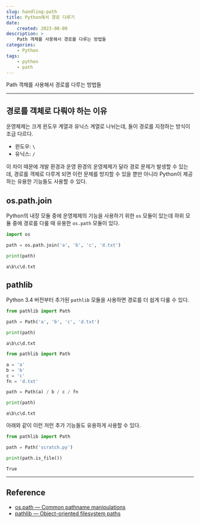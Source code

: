 ```yaml
---
slug: handling-path
title: Python에서 경로 다루기
date:
    created: 2023-08-08
description: >
    Path 객체를 사용해서 경로를 다루는 방법들
categories:
    - Python
tags:
    - python
    - path
---
```


Path 객체를 사용해서 경로를 다루는 방법들  

<!-- more -->

---

## 경로를 객체로 다뤄야 하는 이유

운영체제는 크게 윈도우 계열과 유닉스 계열로 나뉘는데, 둘이 경로를 지정하는 방식이 조금 다르다.  

- 윈도우: `\`
- 유닉스: `/`

이 차이 때문에 개발 환경과 운영 환경의 운영체제가 달라 경로 문제가 발생할 수 있는데, 경로를 객체로 다루게 되면 이런 문제를 방지할 수 있을 뿐만 아니라 Python이 제공하는 유용한 기능들도 사용할 수 있다.  

## os.path.join

Python의 내장 모듈 중에 운영체제의 기능을 사용하기 위한 `os` 모듈이 있는데 하위 모듈 중에 경로를 다룰 때 유용한 `os.path` 모듈이 있다.  

```python
import os

path = os.path.join('a', 'b', 'c', 'd.txt')

print(path)
```
```
a\b\c\d.txt
```

## pathlib

Python 3.4 버전부터 추가된 `pathlib` 모듈을 사용하면 경로를 더 쉽게 다룰 수 있다.  

```python
from pathlib import Path

path = Path('a', 'b', 'c', 'd.txt')

print(path)
```
```
a\b\c\d.txt
```

```python
from pathlib import Path

a = 'a'
b = 'b'
c = 'c'
fn = 'd.txt'

path = Path(a) / b / c / fn

print(path)
```
```
a\b\c\d.txt
```

아래와 같이 이런 저런 추가 기능들도 유용하게 사용할 수 있다.  

```python
from pathlib import Path

path = Path('scratch.py')

print(path.is_file())
```
```
True
```

---
## Reference
- [os.path — Common pathname manipulations](https://docs.python.org/3/library/os.path.html)
- [pathlib — Object-oriented filesystem paths](https://docs.python.org/3/library/pathlib.html)
